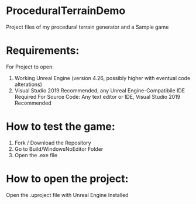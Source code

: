 # ProceduralTerrainDemo
 Project files of my procedural terrain generator and a Sample game

# Requirements:

For Project to open:
1. Working Unreal Engine (version 4.26, possibly higher with eventual code alterations)
2. Visual Studio 2019 Recommended, any Unreal Engine-Compatibile IDE Required
For Source Code:
Any text editor or IDE, Visual Studio 2019 Recommended

# How to test the game:
1. Fork / Download the Repository
2. Go to Build/WindowsNoEditor Folder
3. Open the .exe file

# How to open the project:
Open the .uproject file with Unreal Engine Installed
